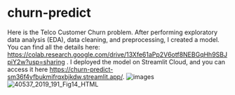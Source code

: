 # churn-predict
Here is the Telco Customer Churn problem. After performing exploratory data analysis (EDA), data cleaning, and preprocessing, I created a model. You can find all the details here: https://colab.research.google.com/drive/13Xfe61aPp2V6otf8NEBGqHh9SBJpiY2w?usp=sharing . I deployed the model on Streamlit Cloud, and you can access it here https://churn-predict-sm36f4vfbukmifrqxbjkdw.streamlit.app/.
![images](https://github.com/Raoufbendii/churn-predict/assets/125738804/2e9521c8-c360-4128-8abb-e8692bf20b3c)
![40537_2019_191_Fig14_HTML](https://github.com/Raoufbendii/churn-predict/assets/125738804/6e1a7725-b8ce-4b79-8415-296b7341db5b)
